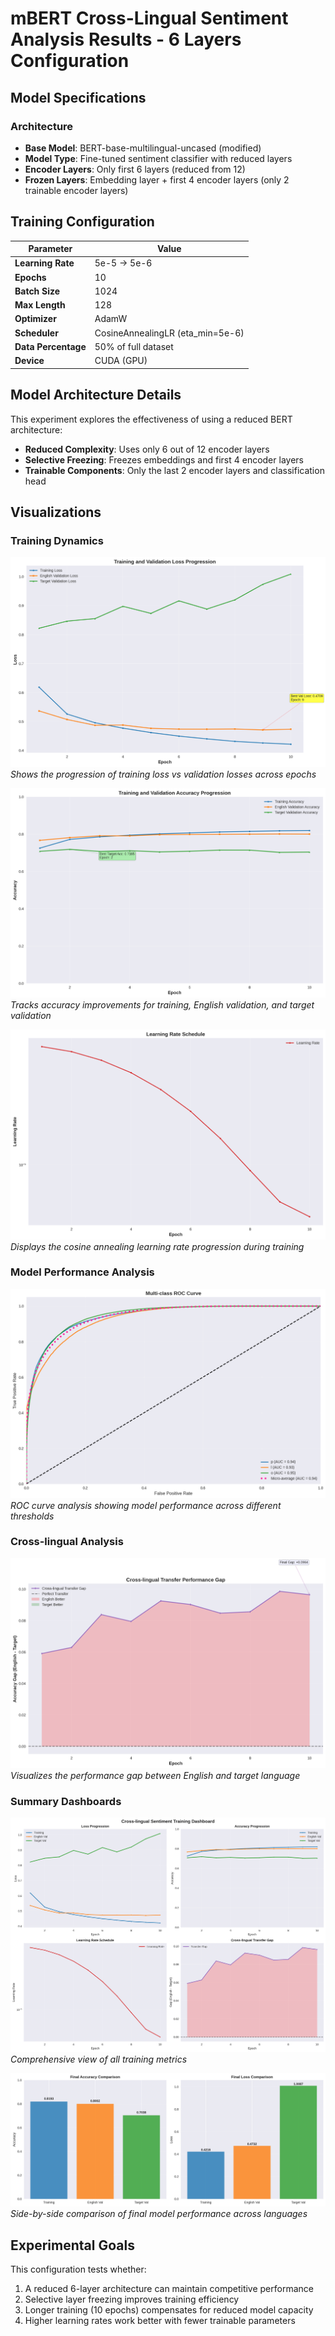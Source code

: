 # mBERT Cross-Lingual Sentiment Analysis Results - 6 Layers Configuration

## Model Specifications

### Architecture
- **Base Model**: BERT-base-multilingual-uncased (modified)
- **Model Type**: Fine-tuned sentiment classifier with reduced layers
- **Encoder Layers**: Only first 6 layers (reduced from 12)
- **Frozen Layers**: Embedding layer + first 4 encoder layers (only 2 trainable encoder layers)

## Training Configuration

| Parameter | Value |
|-----------|-------|
| **Learning Rate** | 5e-5 -> 5e-6|
| **Epochs** | 10 |
| **Batch Size** | 1024 |
| **Max Length** | 128 |
| **Optimizer** | AdamW |
| **Scheduler** | CosineAnnealingLR (eta_min=5e-6) |
| **Data Percentage** | 50% of full dataset |
| **Device** | CUDA (GPU) |

## Model Architecture Details
This experiment explores the effectiveness of using a reduced BERT architecture:
- **Reduced Complexity**: Uses only 6 out of 12 encoder layers
- **Selective Freezing**: Freezes embeddings and first 4 encoder layers
- **Trainable Components**: Only the last 2 encoder layers and classification head

## Visualizations

### Training Dynamics
![Training and Validation Losses](losses.png)
*Shows the progression of training loss vs validation losses across epochs*

![Model Accuracies](accuracies.png)
*Tracks accuracy improvements for training, English validation, and target validation*

![Learning Rate Schedule](learning_rate.png)
*Displays the cosine annealing learning rate progression during training*

### Model Performance Analysis
![ROC Curves](ROC.png)
*ROC curve analysis showing model performance across different thresholds*

### Cross-lingual Analysis
![Transfer Gap Analysis](transfer_gap.png)
*Visualizes the performance gap between English and target language*

### Summary Dashboards
![Training Dashboard](dashboard.png)
*Comprehensive view of all training metrics*

![Final Performance Comparison](final_comparison.png)
*Side-by-side comparison of final model performance across languages*

## Experimental Goals
This configuration tests whether:
1. A reduced 6-layer architecture can maintain competitive performance
2. Selective layer freezing improves training efficiency
3. Longer training (10 epochs) compensates for reduced model capacity
4. Higher learning rates work better with fewer trainable parameters 